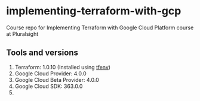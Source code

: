 # implementing-terraform-with-gcp
Course repo for Implementing Terraform with Google Cloud Platform course at Pluralsight

## Tools and versions
1. Terraform: 1.0.10 (Installed using [tfenv](https://github.com/tfutils/tfenv))
1. Google Cloud Provider: 4.0.0
1. Google Cloud Beta Provider: 4.0.0
1. Google Cloud SDK: 363.0.0
2. 
